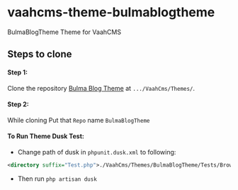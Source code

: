 # vaahcms-theme-bulmablogtheme
BulmaBlogTheme Theme for VaahCMS


## Steps to clone 

#### Step 1:
Clone the repository [Bulma Blog Theme](https://github.com/webreinvent/vaahcms-theme-bulma) at ``.../VaahCms/Themes/``.

#### Step 2:
While cloning Put that ``Repo`` name ``BulmaBlogTheme``  


#### To Run Theme Dusk Test:
- Change path of dusk in `phpunit.dusk.xml` to following:
```xml
<directory suffix="Test.php">./VaahCms/Themes/BulmaBlogTheme/Tests/Browser</directory>
```

- Then run `php artisan dusk`
